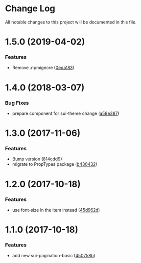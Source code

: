 # Change Log

All notable changes to this project will be documented in this file.

<a name="1.5.0"></a>
# 1.5.0 (2019-04-02)


### Features

* Remove .npmignore ([0eda183](https://github.com/SUI-Components/schibsted-spain-components/commit/0eda183))



<a name="1.4.0"></a>
# 1.4.0 (2018-03-07)


### Bug Fixes

* prepare component for sui-theme change ([a58e387](https://github.com/SUI-Components/schibsted-spain-components/commit/a58e387))



<a name="1.3.0"></a>
# 1.3.0 (2017-11-06)


### Features

* Bump version ([814cdd9](https://github.com/SUI-Components/schibsted-spain-components/commit/814cdd9))
* migrate to PropTypes package ([b430432](https://github.com/SUI-Components/schibsted-spain-components/commit/b430432))



<a name="1.2.0"></a>
# 1.2.0 (2017-10-18)


### Features

* use font-size in the item instead ([45d962d](https://github.com/SUI-Components/schibsted-spain-components/commit/45d962d))



<a name="1.1.0"></a>
# 1.1.0 (2017-10-18)


### Features

* add new sui-pagination-basic ([450758b](https://github.com/SUI-Components/schibsted-spain-components/commit/450758b))




